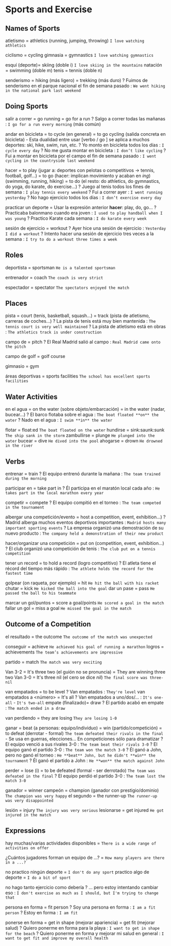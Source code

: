 # Sports and Exercise


## Names of Sports

atletismo = athletics (running, jumping, throwing) `I love watching athletics`

ciclismo = cycling
gimnasia = gymnastics `I love watching gymnastics`

esquí (deporte)= skiing (doble i) `I love skiing in the mountains`
natación = swimming (doble m)
tenis = tennis (doble n)

senderismo
    = hiking (más ligero)
    = trekking (más duro)
    ? Fuimos de senderismo en el parque nacional el fin de semana pasado : `We went hiking in the national park last weekend`

## Doing Sports

salir a correr
    = go running
    = go for a run
    ? Salgo a correr todas las mañanas : `I go for a run every morning` (más común)

andar en bicicleta
    = to cycle (en general)
    = to go cycling (salida concreta en bicicleta)
        - Esta dualidad entre usar [verbo / go <ing>] se aplica a muchos deportes: ski, hike, swim, run, etc.
    ? Yo monto en bicicleta todos los días : `I cycle every day`
    ? No me gusta montar en bicicleta : `I don’t like cycling`
    ? Fui a montar en bicicleta por el campo el fin de semana pasado : `I went cycling in the countryside last weekend`

hacer <deporte>
    = to play (jugar a: deportes con pelotas o competitivos -> tennis, football, golf...)
    = to go (hacer: implican movimiento y acaban en _ing_) (swimming, running, hiking)
    = to do (el resto: do athletics, do gymnastics, do yoga, do karate, do exercise...)
    ? Juego al tenis todos los fines de semana : `I play tennis every weekend`
    ? Fui a correr ayer : `I went running yesterday`
    ? No hago ejercicio todos los días : `I don’t exercise every day`


practicar un deporte
    = Usar la expresión anterior **hacer**: play, do, go...
    ? Practicaba balonmano cuando era joven : `I used to play handball when I was young`
    ? Practico Karate cada semana : `I do karate every week`

sesión de ejercicio = workout
    ? Ayer hice una sesión de ejercicio : `Yesterday I did a workout`
    ? Intento hacer una sesión de ejercicio tres veces a la semana : `I try to do a workout three times a week`

## Roles

deportista = sportsman `He is a talented sportsman`

entrenador = coach `The coach is very strict`

espectador = spectator `The spectators enjoyed the match`

## Places

pista
    = court (tenis, basketball, squash...)
    = track (pista de atletismo, carreras de coches...)
    ? La pista de tenis está muy bien mantenida : `The tennis court is very well maintained`
    ? La pista de atletismo está en obras : `The athletics track is under construction`

campo de <deporte> = pitch
    ? El Real Madrid salió al campo : `Real Madrid came onto the pitch`

campo de golf = golf course

gimnasio = gym

áreas deportivas = sports facilities `The school has excellent sports facilities`

## Water Activities

en el agua
    = on the water (sobre objeto/embarcación)
    = in the water (nadar, bucear...)
    ? El barco flotaba sobre el agua : `The boat floated **on** the water`
    ? Nado en el agua : `I swim **in** the water`

flotar = float:ed `The boat floated on the water`
hundirse = sink:saunk:sunk `The ship sank in the storm`
zambullirse = plunge `He plunged into the water`
bucear = dive `He dived into the pool`
ahogarse = drown `He drowned in the river`

## Verbs

entrenar = train
    ? El equipo entrenó durante la mañana : `The team trained during the morning`

participar en = take part in
    ? Él participa en el maratón local cada año : `He takes part in the local marathon every year`

competir = compete
    ? El equipo compitió en el torneo : `The team competed in the tournament`


albergar una competición/evento
    = host a competition, event, exhibition...)
    ? Madrid alberga muchos eventos deportivos importantes : `Madrid hosts many important sporting events`
    ? La empresa organizó una demostración de su nuevo producto : `The company held a demonstration of their new product`

hacer/organizar una competición
    = put on (competition, event, exhibition...)
    ? El club organizó una competición de tenis : `The club put on a tennis competition`

tener un record
    = to hold a record (logro competitivo)
    ? El atleta tiene el récord del tiempo más rápido : `The athlete holds the record for the fastest time`

golpear (on raqueta, por ejemplo) = hit `He hit the ball with his racket`
chutar = kick `He kicked the ball into the goal`
dar un pase = pass `He passed the ball to his teammate`

marcar un gol/puntos = score a goal/points `He scored a goal in the match`
fallar un gol = miss a goal `He missed the goal in the match`

## Outcome of a Competition

el resultado = the outcome `The outcome of the match was unexpected`

conseguir = achieve `He achieved his goal of running a marathon`
logros = achievements `The team’s achievements are impressive`

partido = match `The match was very exciting`

Van 3-2
    = It's three two (el guión no se pronuncia)
    = They are winning three two
Van 3-0 = It's three nil (el cero se dice _nil_) `The final score was three-nil`

van empatados = to be level
    ? Van empatados : `They're level`
van empatados a <número> = It's <number> all
    ? Van empatados a uno/dos/... : `It's one-all` - `It's two-all`
empate (finalizado)= draw
    ? El partido acabó en empate : `The match ended in a draw`

van perdiendo = they are losing `They are losing 1-0`

ganar
    = beat (a personas: equipo/individuo)
    = win (partido/competición)
    = to defeat (derrotar - formal) `The team defeated their rivals in the final`
        - Se usa en guerras, elecciones... En competiciones sólo para dramatizar
    ? El equipo venció a sus rivales 3-0 : `The team beat their rivals 3-0`
    ? El equipo ganó el partido 3-0 : `The team won the match 3-0`
    ? Él ganó a John, pero no ganó el torneo : `He **beat** John, but he didn't **win** the tournament`
    ? Él ganó el partido a John : `He **won** the match against John`

perder
    = lose (i)
    = to be defeated (formal - ser derrotado) `The team was defeated in the final`
    ? El equipo perdió el partido 3-0 : `The team lost the match 3-0`

ganador = winner
campeón = champion (ganador con prestigio/dominio) `The champion was very happy`
el segundo = the runner-up `The runner-up was very disappointed`

lesión = injury `The injury was very serious`
lesionarse = get injured `He got injured in the match`

## Expressions

hay muchas/varias actividades disponibles = `There is a wide range of activities on offer`

¿Cuántos jugadores forman un equipo de ...? = `How many players are there in a ...?`

no practico ningún deporte = `I don't do any sport`
practico algo de deporte = `I do a bit of sport`

no hago tanto ejercicio como debería
    ? ... pero estoy intentando cambiar eso : `I don't exercise as much as I should, but I'm trying to change that`

persona en forma = fit person
    ? Soy una persona en forma : `I am a fit person`
    ? Estoy en forma : `I am fit`

ponerse en forma
    = get in shape (mejorar apariencia)
    = get fit (mejorar salud)
    ? Quiero ponerme en forma para la playa : `I want to get in shape for the beach`
    ? Quiero ponerme en forma y mejorar mi salud en general : `I want to get fit and improve my overall health`

